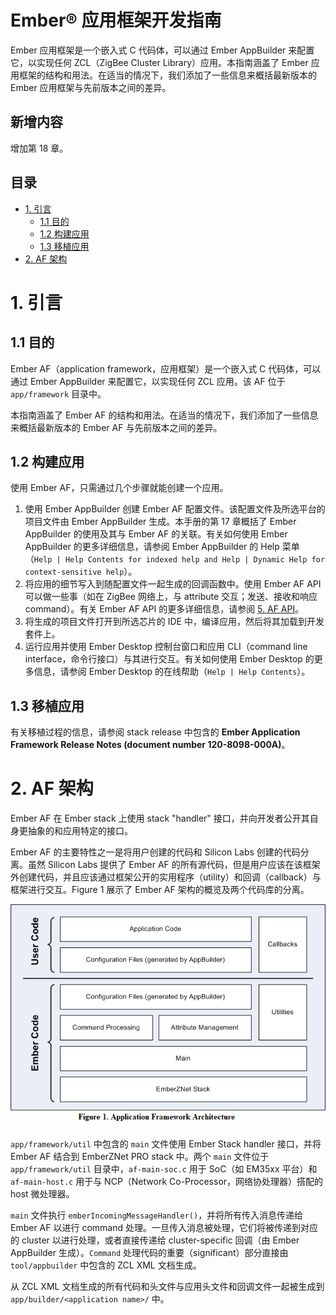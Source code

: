 # Ember® 应用框架开发指南 <!-- omit in toc -->

Ember 应用框架是一个嵌入式 C 代码体，可以通过 Ember AppBuilder 来配置它，以实现任何 ZCL（ZigBee Cluster Library）应用。本指南涵盖了 Ember 应用框架的结构和用法。在适当的情况下，我们添加了一些信息来概括最新版本的 Ember 应用框架与先前版本之间的差异。

## 新增内容 <!-- omit in toc -->

增加第 18 章。

## 目录 <!-- omit in toc -->

- [1. 引言](#1-引言)
  - [1.1 目的](#11-目的)
  - [1.2 构建应用](#12-构建应用)
  - [1.3 移植应用](#13-移植应用)
- [2. AF 架构](#2-af-架构)

# 1. 引言

## 1.1 目的

Ember AF（application framework，应用框架）是一个嵌入式 C 代码体，可以通过 Ember AppBuilder 来配置它，以实现任何 ZCL 应用。该 AF 位于 `app/framework` 目录中。

本指南涵盖了 Ember AF 的结构和用法。在适当的情况下，我们添加了一些信息来概括最新版本的 Ember AF 与先前版本之间的差异。

## 1.2 构建应用

使用 Ember AF，只需通过几个步骤就能创建一个应用。

1. 使用 Ember AppBuilder 创建 Ember AF 配置文件。该配置文件及所选平台的项目文件由 Ember AppBuilder 生成。本手册的第 17 章概括了 Ember AppBuilder 的使用及其与 Ember AF 的关联。有关如何使用 Ember AppBuilder 的更多详细信息，请参阅 Ember AppBuilder 的 Help 菜单（`Help | Help Contents for indexed help and Help | Dynamic Help for context-sensitive help`）。
2. 将应用的细节写入到随配置文件一起生成的回调函数中。使用 Ember AF API 可以做一些事（如在 ZigBee 网络上，与 attribute 交互；发送、接收和响应 command）。有关 Ember AF API 的更多详细信息，请参阅 [5. AF API]()。
3. 将生成的项目文件打开到所选芯片的 IDE 中，编译应用，然后将其加载到开发套件上。
4. 运行应用并使用 Ember Desktop 控制台窗口和应用 CLI（command line interface，命令行接口）与其进行交互。有关如何使用 Ember Desktop 的更多信息，请参阅 Ember Desktop 的在线帮助（`Help | Help Contents`）。

## 1.3 移植应用

有关移植过程的信息，请参阅 stack release 中包含的 **Ember Application Framework Release Notes (document number 120-8098-000A)**。

# 2. AF 架构

Ember AF 在 Ember stack 上使用 stack "handler" 接口，并向开发者公开其自身更抽象的和应用特定的接口。

Ember AF 的主要特性之一是将用户创建的代码和 Silicon Labs 创建的代码分离。虽然 Silicon Labs 提供了 Ember AF 的所有源代码，但是用户应该在该框架外创建代码，并且应该通过框架公开的实用程序（utility）和回调（callback）与框架进行交互。Figure 1 展示了 Ember AF 架构的概览及两个代码库的分离。

![Figure 1. Application Framework Architecture](./Figure/Figure1.png)

`app/framework/util` 中包含的 `main` 文件使用 Ember Stack handler 接口，并将 Ember AF 结合到 EmberZNet PRO stack 中。两个 `main` 文件位于 `app/framework/util` 目录中，`af-main-soc.c` 用于 SoC（如 EM35xx 平台）和 `af-main-host.c` 用于与 NCP（Network Co-Processor，网络协处理器）搭配的 host 微处理器。

`main` 文件执行 `emberIncomingMessageHandler()`，并将所有传入消息传递给 Ember AF 以进行 command 处理。一旦传入消息被处理，它们将被传递到对应的 cluster 以进行处理，或者直接传递给 cluster-specific 回调（由 Ember AppBuilder 生成）。`Command` 处理代码的重要（significant）部分直接由 `tool/appbuilder` 中包含的 ZCL XML 文档生成。

从 ZCL XML 文档生成的所有代码和头文件与应用头文件和回调文件一起被生成到 `app/builder/<application name>/` 中。
